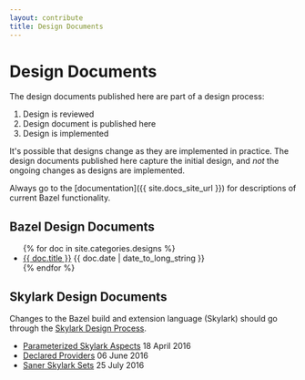 ```yaml
---
layout: contribute
title: Design Documents
---
```


# Design Documents

The design documents published here are part of a design process:

1. Design is reviewed
2. Design document is published here
3. Design is implemented

It's possible that designs change as they are implemented in practice. The
design documents published here capture the initial design, and _not_ the
ongoing changes as designs are implemented.

Always go to the [documentation]({{ site.docs_site_url }}) for descriptions of
current Bazel functionality.

## Bazel Design Documents

<ul>
{% for doc in site.categories.designs %}
  <li><a href="{{ doc.url }}">{{ doc.title }}</a>
      {{ doc.date | date_to_long_string }}</a></li>
{% endfor %}
</ul>

## Skylark Design Documents

Changes to the Bazel build and extension language (Skylark) should go
through the [Skylark Design Process](/designs/skylark/skylark-design-process.html).

* [Parameterized Skylark Aspects](/designs/skylark/parameterized-aspects.html)
  18 April 2016
* [Declared Providers](/designs/skylark/declared-providers.html) 06 June 2016
* [Saner Skylark Sets](/designs/skylark/saner-skylark-sets.html) 25 July 2016
